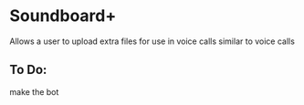 # Soundboard+

Allows a user to upload extra files for use in voice calls similar to voice calls



## To Do:

make the bot